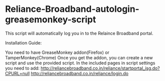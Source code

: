 # Reliance-Broadband-autologin-greasemonkey-script

This script will automatically log you in to the Relaince Broadband portal.

Installation Guide:

You need to have GreaseMonkey addon(Firefox) or TamperMonkey(Chrome)
Once you get the addon, you can create a new script and use the provided script.
In the included pages in script settings you need to add:
http://reliancebroadband.co.in/reliance/startportal_isg.do?CPURL=null
http://reliancebroadband.co.in/reliance/login.do
